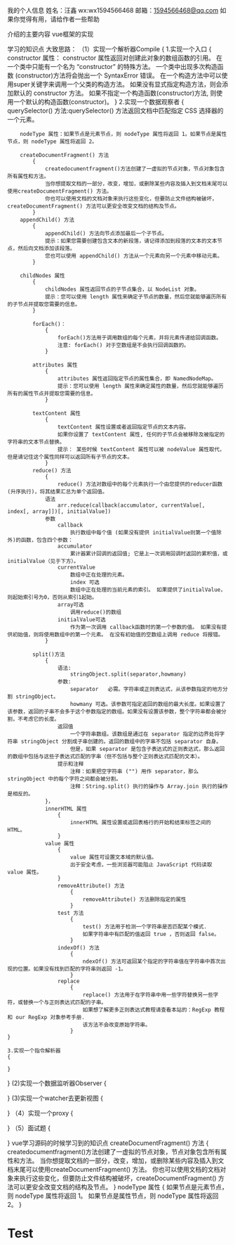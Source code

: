 我的个人信息
姓名：汪鑫
wx:wx1594566468
邮箱：1594566468@qq.com
如果你觉得有用，请给作者一些帮助

介绍的主要内容
vue框架的实现

学习的知识点
大致思路：
    <!-- 每一个模块用到的js知识点 -->
（1）实现一个解析器Compile
{
    1.实现一个入口
    {
        constructor 属性：  constructor 属性返回对创建此对象的数组函数的引用。
        在一个类中只能有一个名为 “constructor” 的特殊方法。 一个类中出现多次构造函数 (constructor)方法将会抛出一个 SyntaxError 错误。
        在一个构造方法中可以使用super关键字来调用一个父类的构造方法。
        如果没有显式指定构造方法，则会添加默认的 constructor 方法。
        如果不指定一个构造函数(constructor)方法, 则使用一个默认的构造函数(constructor)。
    }
    2.实现一个数据观察者
    {
        querySelector() 方法:querySelector() 方法返回文档中匹配指定 CSS 选择器的一个元素。

        nodeType 属性：如果节点是元素节点，则 nodeType 属性将返回 1。如果节点是属性节点，则 nodeType 属性将返回 2。

        createDocumentFragment() 方法
            {
                createdocumentfragment()方法创建了一虚拟的节点对象，节点对象包含所有属性和方法。
                当你想提取文档的一部分，改变，增加，或删除某些内容及插入到文档末尾可以使用createDocumentFragment() 方法。
                你也可以使用文档的文档对象来执行这些变化，但要防止文件结构被破坏，createDocumentFragment() 方法可以更安全改变文档的结构及节点。
            }
        appendChild() 方法
            {
                appendChild() 方法向节点添加最后一个子节点。
                提示：如果您需要创建包含文本的新段落，请记得添加到段落的文本的文本节点，然后向文档添加该段落。
                您也可以使用 appendChild() 方法从一个元素向另一个元素中移动元素。
            }

        childNodes 属性
            {
                childNodes 属性返回节点的子节点集合，以 NodeList 对象。
                提示：您可以使用 length 属性来确定子节点的数量，然后您就能够遍历所有的子节点并提取您需要的信息。
            }

            forEach()：
                {
                    forEach()方法用于调用数组的每个元素，并将元素传递给回调函数。
                    注意: forEach() 对于空数组是不会执行回调函数的。
                } 

            attributes 属性
                {
                    attributes 属性返回指定节点的属性集合，即 NamedNodeMap。
                    提示：您可以使用 length 属性来确定属性的数量，然后您就能够遍历所有的属性节点并提取您需要的信息。
                }
            
            textContent 属性
                {
                    textContent 属性设置或者返回指定节点的文本内容。
                    如果你设置了 textContent 属性, 任何的子节点会被移除及被指定的字符串的文本节点替换。
                    提示： 某些时候 textContent 属性可以被 nodeValue 属性取代，但是请记住这个属性同样可以返回所有子节点的文本。
                }
            reduce() 方法
                {
                    reduce() 方法对数组中的每个元素执行一个由您提供的reducer函数(升序执行)，将其结果汇总为单个返回值。
                语法
                    arr.reduce(callback(accumulator, currentValue[, index[, array]])[, initialValue])
                参数
                    callback
                        执行数组中每个值 (如果没有提供 initialValue则第一个值除外)的函数，包含四个参数：
                    accumulator
                        累计器累计回调的返回值; 它是上一次调用回调时返回的累积值，或initialValue（见于下方）。
                    currentValue
                        数组中正在处理的元素。
                        index 可选
                        数组中正在处理的当前元素的索引。 如果提供了initialValue，则起始索引号为0，否则从索引1起始。
                    array可选
                        调用reduce()的数组
                    initialValue可选
                        作为第一次调用 callback函数时的第一个参数的值。 如果没有提供初始值，则将使用数组中的第一个元素。 在没有初始值的空数组上调用 reduce 将报错。
                }
            
            split()方法
                {
                    语法:
                        stringObject.split(separator,howmany)
                    参数:
                        separator	必需。字符串或正则表达式，从该参数指定的地方分割 stringObject。
                        howmany	可选。该参数可指定返回的数组的最大长度。如果设置了该参数，返回的子串不会多于这个参数指定的数组。如果没有设置该参数，整个字符串都会被分割，不考虑它的长度。
                    返回值
                        一个字符串数组。该数组是通过在 separator 指定的边界处将字符串 stringObject 分割成子串创建的。返回的数组中的字串不包括 separator 自身。
                        但是，如果 separator 是包含子表达式的正则表达式，那么返回的数组中包括与这些子表达式匹配的字串（但不包括与整个正则表达式匹配的文本）。
                    提示和注释
                        注释：如果把空字符串 ("") 用作 separator，那么 stringObject 中的每个字符之间都会被分割。
                        注释：String.split() 执行的操作与 Array.join 执行的操作是相反的。
                }，
                innerHTML 属性
                    {
                        innerHTML 属性设置或返回表格行的开始和结束标签之间的 HTML。
                    }
                value 属性
                    {
                        value 属性可设置文本域的默认值。
                        出于安全考虑，一些浏览器可能阻止 JavaScript 代码读取 value 属性。
                    }
                    removeAttribute() 方法
                        {
                            removeAttribute() 方法删除指定的属性
                        }
                    test 方法
                        {
                            test() 方法用于检测一个字符串是否匹配某个模式.
                            如果字符串中有匹配的值返回 true ，否则返回 false。
                        }
                    indexOf() 方法
                        {
                            ndexOf() 方法可返回某个指定的字符串值在字符串中首次出现的位置。如果没有找到匹配的字符串则返回 -1。
                        }
                    replace
                        {
                            replace() 方法用于在字符串中用一些字符替换另一些字符，或替换一个与正则表达式匹配的子串。
                            如果想了解更多正则表达式教程请查看本站的：RegExp 教程 和 our RegExp 对象参考手册.
                            该方法不会改变原始字符串。
                        }
    }

    3.实现一个指令解析器
    {

    }
}
(2)实现一个数据监听器Observer
{

}
(3)实现一个watcher去更新视图
{

}
（4）实现一个proxy
{

}
（5）面试题
{

}
vue学习源码的时候学习到的知识点
createDocumentFragment() 方法
{
    createdocumentfragment()方法创建了一虚拟的节点对象，节点对象包含所有属性和方法。
    当你想提取文档的一部分，改变，增加，或删除某些内容及插入到文档末尾可以使用createDocumentFragment() 方法。
    你也可以使用文档的文档对象来执行这些变化，但要防止文件结构被破坏，createDocumentFragment() 方法可以更安全改变文档的结构及节点。
}
nodeType 属性
{
    如果节点是元素节点，则 nodeType 属性将返回 1。
    如果节点是属性节点，则 nodeType 属性将返回 2。
}
# Test
